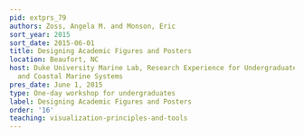 ```yaml
---
pid: extprs_79
authors: Zoss, Angela M. and Monson, Eric
sort_year: 2015
sort_date: 2015-06-01
title: Designing Academic Figures and Posters
location: Beaufort, NC
host: Duke University Marine Lab, Research Experience for Undergraduates in Estuarine
  and Coastal Marine Systems
pres_date: June 1, 2015
type: One-day workshop for undergraduates
label: Designing Academic Figures and Posters
order: '16'
teaching: visualization-principles-and-tools
---
```

